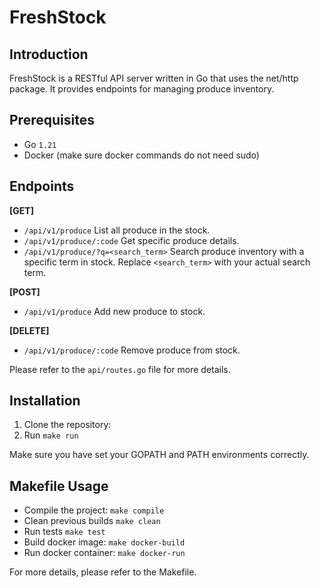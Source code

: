 # FreshStock
## Introduction

FreshStock is a RESTful API server written in Go that uses the net/http package. It provides endpoints for managing produce inventory.

## Prerequisites

- Go `1.21`
- Docker (make sure docker commands do not need sudo)

## Endpoints

**[GET]**

- `/api/v1/produce` List all produce in the stock.
- `/api/v1/produce/:code` Get specific produce details.
- `/api/v1/produce/?q=<search_term>` Search produce inventory with a specific term in stock. Replace `<search_term>` with your actual search term.

**[POST]**

- `/api/v1/produce` Add new produce to stock.

**[DELETE]**

- `/api/v1/produce/:code` Remove produce from stock.

Please refer to the `api/routes.go` file for more details.

## Installation

1. Clone the repository:
2. Run `make run`

Make sure you have set your GOPATH and PATH environments correctly.

## Makefile Usage

- Compile the project: `make compile`
- Clean previous builds `make clean`
- Run tests `make test`
- Build docker image: `make docker-build`
- Run docker container: `make docker-run`

For more details, please refer to the Makefile.